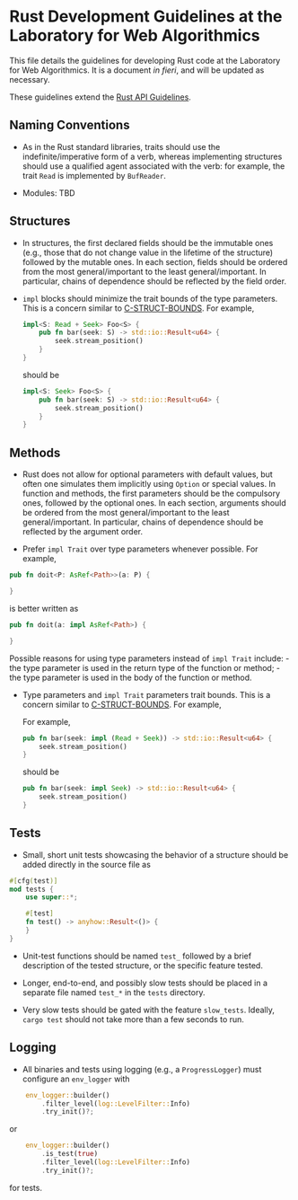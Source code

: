 # Rust Development Guidelines at the Laboratory for Web Algorithmics

This file details the guidelines for developing Rust code at the Laboratory for
Web Algorithmics. It is a document _in fieri_, and will be updated as
necessary.  

These guidelines extend the [Rust API
Guidelines](https://rust-lang.github.io/api-guidelines/about.html).

## Naming Conventions

- As in the Rust standard libraries, traits should use the indefinite/imperative
  form of a verb, whereas implementing structures should use a qualified agent
  associated with the verb: for example, the trait `Read` is implemented by
  `BufReader`.

- Modules: TBD

## Structures

- In structures, the first declared fields should be the immutable ones (e.g.,
those that do not change value in the lifetime of the structure) followed by the
mutable ones. In each section, fields should be ordered from the most
general/important to the least general/important. In particular, chains of
dependence should be reflected by the field order.

- `impl` blocks should minimize the trait bounds of the type parameters. This is
  a concern similar to
  [C-STRUCT-BOUNDS](https://rust-lang.github.io/api-guidelines/future-proofing.html#c-struct-bounds).
  For example,

  ```rust
  impl<S: Read + Seek> Foo<S> {
      pub fn bar(seek: S) -> std::io::Result<u64> {
          seek.stream_position()
      }
  }
  ```

  should be

  ```rust
  impl<S: Seek> Foo<S> {
      pub fn bar(seek: S) -> std::io::Result<u64> {
          seek.stream_position()
      }
  }

## Methods

- Rust does not allow for optional parameters with default values, but often one
simulates them implicitly using `Option` or special values. In function and
methods, the first parameters should be the compulsory ones, followed
by the optional ones. In each section, arguments should be ordered from the most
general/important to the least general/important. In particular, chains of
dependence should be reflected by the argument order.

- Prefer `impl Trait` over type parameters whenever possible. For example,
```rust
pub fn doit<P: AsRef<Path>>(a: P) {

}
```
is better written as
```rust
pub fn doit(a: impl AsRef<Path>) {

}
```
Possible reasons for using type parameters instead of `impl Trait` include:
    - the type parameter is used in the return type of the function or method;
    - the type parameter is used in the body of the function or method.

- Type parameters and `impl Trait` parameters trait bounds. This is
  a concern similar to
  [C-STRUCT-BOUNDS](https://rust-lang.github.io/api-guidelines/future-proofing.html#c-struct-bounds).
  For example,

  For example,

  ```rust
  pub fn bar(seek: impl (Read + Seek)) -> std::io::Result<u64> {
      seek.stream_position()
  }
  ```

  should be

  ```rust
  pub fn bar(seek: impl Seek) -> std::io::Result<u64> {
      seek.stream_position()
  }

## Tests

- Small, short unit tests showcasing the behavior of a structure should
be added directly in the source file as

```rust
#[cfg(test)]
mod tests {
    use super::*;

    #[test]
    fn test() -> anyhow::Result<()> {
    }
}
```

- Unit-test functions should be named `test_` followed by a brief description of
the tested structure, or the specific feature tested.

- Longer, end-to-end, and possibly slow tests should be placed in a separate
file named `test_*` in the `tests` directory.

- Very slow tests should be gated with the feature `slow_tests`. Ideally, `cargo
  test` should not take more than a few seconds to run.

## Logging

- All binaries and tests using logging (e.g., a `ProgressLogger`) must configure
  an `env_logger` with

```rust
    env_logger::builder()
        .filter_level(log::LevelFilter::Info)
        .try_init()?;
```

or

```rust
    env_logger::builder()
        .is_test(true)
        .filter_level(log::LevelFilter::Info)
        .try_init()?;
```

for tests.
